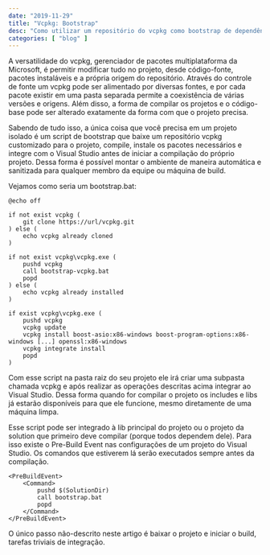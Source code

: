 ```yaml
---
date: "2019-11-29"
title: "Vcpkg: Bootstrap"
desc: "Como utilizar um repositório do vcpkg como bootstrap de dependências de um projeto."
categories: [ "blog" ]
---
```

A versatilidade do vcpkg, gerenciador de pacotes multiplataforma da Microsoft, é permitir modificar tudo no projeto, desde código-fonte, pacotes instaláveis e a própria origem do repositório. Através do controle de fonte um vcpkg pode ser alimentado por diversas fontes, e por cada pacote existir em uma pasta separada permite a coexistência de várias versões e origens. Além disso, a forma de compilar os projetos e o código-base pode ser alterado exatamente da forma com que o projeto precisa.

Sabendo de tudo isso, a única coisa que você precisa em um projeto isolado é um script de bootstrap que baixe um repositório vcpkg customizado para o projeto, compile, instale os pacotes necessários e integre com o Visual Studio antes de iniciar a compilação do próprio projeto. Dessa forma é possível montar o ambiente de maneira automática e sanitizada para qualquer membro da equipe ou máquina de build.

Vejamos como seria um bootstrap.bat:

```
@echo off

if not exist vcpkg (
    git clone https://url/vcpkg.git
) else (
    echo vcpkg already cloned
)

if not exist vcpkg\vcpkg.exe (
    pushd vcpkg
    call bootstrap-vcpkg.bat
    popd
) else (
    echo vcpkg already installed
)

if exist vcpkg\vcpkg.exe (
    pushd vcpkg
    vcpkg update
    vcpkg install boost-asio:x86-windows boost-program-options:x86-windows [...] openssl:x86-windows
    vcpkg integrate install
    popd
)
```

Com esse script na pasta raiz do seu projeto ele irá criar uma subpasta chamada vcpkg e após realizar as operações descritas acima integrar ao Visual Studio. Dessa forma quando for compilar o projeto os includes e libs já estarão disponíveis para que ele funcione, mesmo diretamente de uma máquina limpa.

Esse script pode ser integrado à lib principal do projeto ou o projeto da solution que primeiro deve compilar (porque todos dependem dele). Para isso existe o Pre-Build Event nas configurações de um projeto do Visual Studio. Os comandos que estiverem lá serão executados sempre antes da compilação.

```
<PreBuildEvent>
    <Command>
        pushd $(SolutionDir)
        call bootstrap.bat
        popd
    </Command>
</PreBuildEvent>
```

O único passo não-descrito neste artigo é baixar o projeto e iniciar o build, tarefas triviais de integração.
